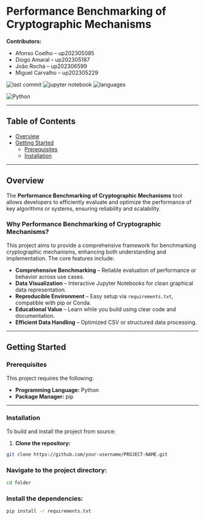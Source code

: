 # Performance Benchmarking of Cryptographic Mechanisms


**Contributors:**  

- Afonso Coelho – up202305085
- Diogo Amaral – up202305187
- João Rocha – up202306599
- Miguel Carvalho – up202305229

![last commit](https://img.shields.io/badge/last%20commit-today-blue)
![jupyter notebook](https://img.shields.io/badge/jupyter%20notebook-99.9%25-lightgrey)
![languages](https://img.shields.io/badge/languages-1-blue)


![Python](https://img.shields.io/badge/-Python-3776AB?logo=python&logoColor=white)

---

## Table of Contents

- [Overview](#overview)
- [Getting Started](#getting-started)
  - [Prerequisites](#prerequisites)
  - [Installation](#installation)


---

## Overview

The **Performance Benchmarking of Cryptographic Mechanisms** tool allows developers to efficiently evaluate and optimize the performance of key algorithms or systems, ensuring reliability and scalability.

### Why Performance Benchmarking of Cryptographic Mechanisms?

This project aims to provide a comprehensive framework for benchmarking cryptographic mechanisms, enhancing both understanding and implementation. The core features include:

-  **Comprehensive Benchmarking** – Reliable evaluation of performance or behavior across use cases.
- **Data Visualization** – Interactive Jupyter Notebooks for clean graphical data representation.
-  **Reproducible Environment** – Easy setup via `requirements.txt`, compatible with pip or Conda.
-  **Educational Value** – Learn while you build using clear code and documentation.
-  **Efficient Data Handling** – Optimized CSV or structured data processing.

---

## Getting Started

### Prerequisites

This project requires the following:

- **Programming Language:** Python  
- **Package Manager:** pip

---

### Installation

To build and install the project from source:

1. **Clone the repository:**

```bash
git clone https://github.com/your-username/PROJECT-NAME.git
```

### **Navigate to the project directory:**

```bash
cd folder
```
### **Install the dependencies:**

```bash
pip install -r requirements.txt

